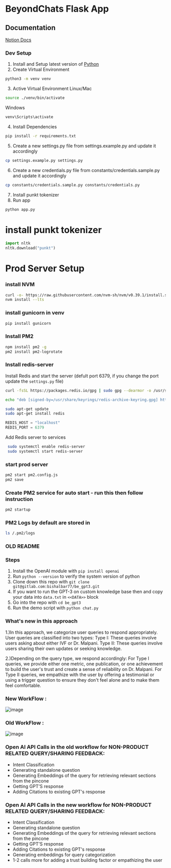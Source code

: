 # BeyondChats Flask App

## Documentation
[Notion Docs](
https://beyondexams.notion.site/Setup-Flask-server-da57385af603482ca37fd752250ebbd5)

### Dev Setup
1. Install and Setup latest version of [Python](https://www.python.org/downloads/)
2. Create Virtual Environment
```bash
python3 -m venv venv
```
3. Active Virtual Environment
Linux/Mac
```bash
source ./venv/bin/activate
```
Windows
```cmd
venv\Scripts\activate
```
4. Install Dependencies
```bash
pip install -r requirements.txt
```
5. Create a new settings.py file from settings.example.py and update it accordingly
```bash
cp settings.example.py settings.py
```
6. Create a new credentials.py file from constants/credentials.sample.py and update it accordingly
```bash
cp constants/credentials.sample.py constants/credentials.py
```
7. Install punkt tokenizer
8. Run app
```bash
python app.py
```

# install punkt tokenizer
```python
import nltk
nltk.download("punkt")
```


# Prod Server Setup

### install NVM
```bash
curl -o- https://raw.githubusercontent.com/nvm-sh/nvm/v0.39.1/install.sh | bash
nvm install --lts
```

### install gunicorn in venv
```bash
pip install gunicorn
```

### Install PM2
```bash
npm install pm2 -g
pm2 install pm2-logrotate
```

### Install redis-server
Install Redis and start the server (defult port 6379, if you change the port update the `settings.py` file)
```bash
curl -fsSL https://packages.redis.io/gpg | sudo gpg --dearmor -o /usr/share/keyrings/redis-archive-keyring.gpg

echo "deb [signed-by=/usr/share/keyrings/redis-archive-keyring.gpg] https://packages.redis.io/deb $(lsb_release -cs) main" | sudo tee /etc/apt/sources.list.d/redis.list

sudo apt-get update
sudo apt-get install redis
```

```python
REDIS_HOST = "localhost"
REDIS_PORT = 6379
```
Add Redis server to services
```bash
 sudo systemctl enable redis-server
 sudo systemctl start redis-server
```

### start prod server
```bash
pm2 start pm2.config.js
pm2 save
```

### Create PM2 service for auto start - run this then follow instruction
```bash
pm2 startup
```

### PM2 Logs by default are stored in 
```bash
ls /.pm2/logs
```

### OLD README
<!-- # GPT3 -->

### Steps

1. Install the OpenAI module with `pip install openai`
2. Run `python --version` to verify the system version of python
3. Clone down this repo with `git clone git@gitlab.com:bishalbar77/be_gpt3.git`
4. If you want to run the GPT-3 on custom knowledge base then and copy your data into `data.txt` in `<<DATA>>` block
5. Go into the repo with `cd be_gpt3`
6. Run the demo script with `python chat.py`

### What's new in this approach 

1.)In this approach, we categorize user queries to respond appropriately. User queries are classified into two types:
  Type I: These queries involve users asking about either IVF or Dr. Malpani.
  Type II: These queries involve users sharing their own updates or seeking knowledge.

2.)Depending on the query type, we respond accordingly:
  For Type I queries, we provide either one metric, one publication, or one achievement to build the user's trust and create a sense of reliability on Dr. Malpani.
  For Type II queries, we empathize with the user by offering a testimonial or using a trigger question to ensure they don't feel alone and to make them feel comfortable.

### New WorkFlow :
![image](https://github.com/user-attachments/assets/02532551-797e-4109-bf53-5d0e2f7b14c0)

### Old WorkFlow :
![image](https://github.com/user-attachments/assets/7cffe406-83b6-4a94-becd-3667ea026257)


### Open AI API Calls in the old workflow for NON-PRODUCT RELATED QUERY/SHARING FEEDBACK:
- Intent Classification
- Generating standalone question 
- Generating Embeddings of the query for retrieving relevant sections from the pincone
- Getting GPT'S response 
- Adding Citations to existing GPT's response

### Open AI API Calls in the new workflow for NON-PRODUCT RELATED QUERY/SHARING FEEDBACK:
- Intent Classification
- Generating standalone question 
- Generating Embeddings of the query for retrieving relevant sections from the pincone
- Getting GPT'S response 
- Adding Citations to existing GPT's response
- Generating embeddings for query categorization
- 1-2 calls more for adding a trust building factor or empathizing the user
